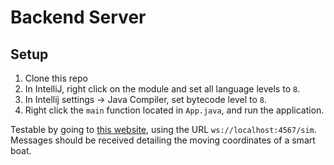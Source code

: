# Backend Server

## Setup
1. Clone this repo
2. In IntelliJ, right click on the module and set all language levels to `8`.
3. In Intellij settings -> Java Compiler, set bytecode level to `8`.
4. Right click the `main` function located in `App.java`, and run the application.

Testable by going to [this website](https://www.websocket.org/echo.html), using the URL `ws://localhost:4567/sim`.
Messages should be received detailing the moving coordinates of a smart boat.
